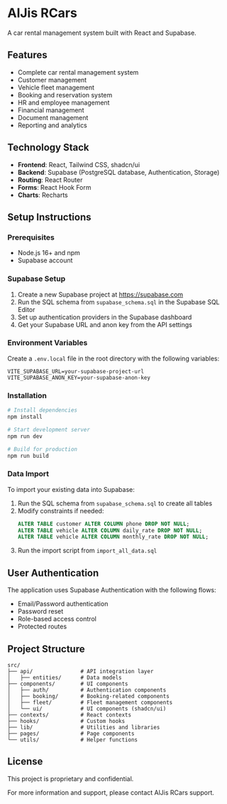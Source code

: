 # AlJis RCars

A car rental management system built with React and Supabase.

## Features

- Complete car rental management system
- Customer management
- Vehicle fleet management
- Booking and reservation system
- HR and employee management
- Financial management
- Document management
- Reporting and analytics

## Technology Stack

- **Frontend**: React, Tailwind CSS, shadcn/ui
- **Backend**: Supabase (PostgreSQL database, Authentication, Storage)
- **Routing**: React Router
- **Forms**: React Hook Form
- **Charts**: Recharts

## Setup Instructions

### Prerequisites

- Node.js 16+ and npm
- Supabase account

### Supabase Setup

1. Create a new Supabase project at https://supabase.com
2. Run the SQL schema from `supabase_schema.sql` in the Supabase SQL Editor
3. Set up authentication providers in the Supabase dashboard
4. Get your Supabase URL and anon key from the API settings

### Environment Variables

Create a `.env.local` file in the root directory with the following variables:

```
VITE_SUPABASE_URL=your-supabase-project-url
VITE_SUPABASE_ANON_KEY=your-supabase-anon-key
```

### Installation

```bash
# Install dependencies
npm install

# Start development server
npm run dev

# Build for production
npm run build
```

### Data Import

To import your existing data into Supabase:

1. Run the SQL schema from `supabase_schema.sql` to create all tables
2. Modify constraints if needed:
   ```sql
   ALTER TABLE customer ALTER COLUMN phone DROP NOT NULL;
   ALTER TABLE vehicle ALTER COLUMN daily_rate DROP NOT NULL;
   ALTER TABLE vehicle ALTER COLUMN monthly_rate DROP NOT NULL;
   ```
3. Run the import script from `import_all_data.sql`

## User Authentication

The application uses Supabase Authentication with the following flows:

- Email/Password authentication
- Password reset
- Role-based access control
- Protected routes

## Project Structure

```
src/
├── api/               # API integration layer
│   ├── entities/      # Data models
├── components/        # UI components
│   ├── auth/          # Authentication components
│   ├── booking/       # Booking-related components
│   ├── fleet/         # Fleet management components
│   └── ui/            # UI components (shadcn/ui)
├── contexts/          # React contexts
├── hooks/             # Custom hooks
├── lib/               # Utilities and libraries
├── pages/             # Page components
└── utils/             # Helper functions
```

## License

This project is proprietary and confidential.

For more information and support, please contact AlJis RCars support.